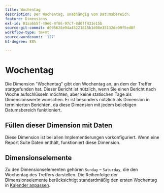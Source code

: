 ```yaml
---
title: Wochentag
description: Der Wochentag, unabhängig vom Datumsbereich.
feature: Dimensions
exl-id: 01aa6b5f-49e6-4f86-97c7-8d0ff431e15b
source-git-commit: d095628e94a45221815b1d08e35132de09f5ed8f
workflow-type: tm+mt
source-wordcount: '127'
ht-degree: 88%

---
```


# Wochentag

Die Dimension &quot;Wochentag&quot;[](overview.md) gibt den Wochentag an, an dem der Treffer stattgefunden hat. Dieser Bericht ist nützlich, wenn Sie einen Bericht nach Woche aufschlüsseln möchten, aber keine statischen Tage als Dimensionswerte wünschen. Er ist besonders nützlich als Dimension in terminierten Berichten, da diese Dimension mit jedem beliebigen Datumsbereich funktioniert.

## Füllen dieser Dimension mit Daten

Diese Dimension ist bei allen Implementierungen vorkonfiguriert. Wenn eine Report Suite Daten enthält, funktioniert diese Dimension.

## Dimensionselemente

Zu den Dimensionselementen gehören `Sunday` – `Saturday`, die den Wochentag des Treffers darstellen. Die Reihenfolge der Dimensionselemente berücksichtigt standardmäßig den ersten Wochentag in [Kalender anpassen](/help/admin/admin/c-manage-report-suites/c-edit-report-suites/general/custom-calendar.md).
